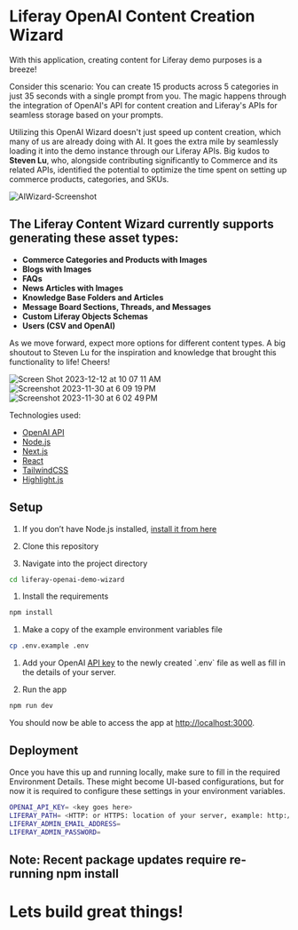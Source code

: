 # Liferay OpenAI Content Creation Wizard 

With this application, creating content for Liferay demo purposes is a breeze!

Consider this scenario: You can create 15 products across 5 categories in just 35 seconds with a single prompt from you. The magic happens through the integration of OpenAI's API for content creation and Liferay's APIs for seamless storage based on your prompts.

Utilizing this OpenAI Wizard doesn't just speed up content creation, which many of us are already doing with AI. It goes the extra mile by seamlessly loading it into the demo instance through our Liferay APIs. Big kudos to **Steven Lu**, who, alongside contributing significantly to Commerce and its related APIs, identified the potential to optimize the time spent on setting up commerce products, categories, and SKUs.
  
![AIWizard-Screenshot](https://github.com/weskempa-liferay/liferay-openai-demo-wizard/assets/68334638/eafd4327-492c-4fcf-81e8-2d3abfa9f8f7)

## The Liferay Content Wizard currently supports generating these asset types: 

- **Commerce Categories and Products with Images**
- **Blogs with Images**
- **FAQs**
- **News Articles with Images**
- **Knowledge Base Folders and Articles**
- **Message Board Sections, Threads, and Messages**
- **Custom Liferay Objects Schemas**
- **Users (CSV and OpenAI)**

As we move forward, expect more options for different content types. A big shoutout to Steven Lu for the inspiration and knowledge that brought this functionality to life! Cheers!

![Screen Shot 2023-12-12 at 10 07 11 AM](https://github.com/weskempa-liferay/liferay-openai-demo-wizard/assets/68334638/fc303b12-9bf9-4d94-b3d2-e3e638793317)
![Screenshot 2023-11-30 at 6 09 19 PM](https://github.com/weskempa-liferay/liferay-openai-demo-wizard/assets/68334638/3d733f48-a6cc-48e6-af4c-b0578542befa)
![Screenshot 2023-11-30 at 6 02 49 PM](https://github.com/weskempa-liferay/liferay-openai-demo-wizard/assets/68334638/7b60a262-e9af-47b4-bbae-7b58d30ee367)


Technologies used:

- [OpenAI API](https://openai.com/api/)
- [Node.js](https://nodejs.org/en/)
- [Next.js](https://nextjs.org/)
- [React](https://reactjs.org/)
- [TailwindCSS](https://tailwindcss.com/)
- [Highlight.js](https://highlightjs.org/)

## Setup

1. If you don’t have Node.js installed, [install it from here](https://nodejs.org/en/)

1. Clone this repository

1. Navigate into the project directory

```bash
cd liferay-openai-demo-wizard
```  

1. Install the requirements

```bash
npm install
```

1. Make a copy of the example environment variables file

```bash
cp .env.example .env
```

1. Add your OpenAI [API key]([https://beta.openai.com/account/api-keys](https://platform.openai.com/account/api-keys)) to the newly created `.env` file as well as fill in the details of your server.

1. Run the app

```bash
npm run dev
```

You should now be able to access the app at [http://localhost:3000](http://localhost:3000). 

## Deployment

Once you have this up and running locally, make sure to fill in the required Environment Details. These might become UI-based configurations, but for now it is required to configure these settings in your environment variables. 

```bash
OPENAI_API_KEY= <key goes here>
LIFERAY_PATH= <HTTP: or HTTPS: location of your server, example: http://localhost:8080>
LIFERAY_ADMIN_EMAIL_ADDRESS=
LIFERAY_ADMIN_PASSWORD=
```

## Note: Recent package updates require re-running npm install

# Lets build great things!
